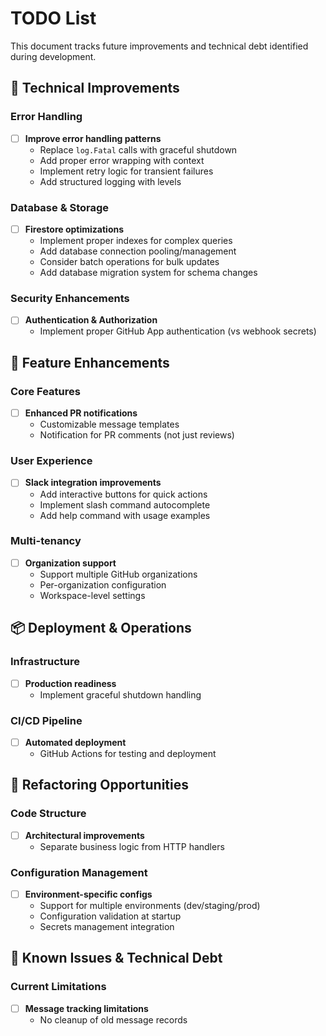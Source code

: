 # TODO List

This document tracks future improvements and technical debt identified during development.

## 🔧 Technical Improvements

### Error Handling

- [ ] **Improve error handling patterns**
  - Replace `log.Fatal` calls with graceful shutdown
  - Add proper error wrapping with context
  - Implement retry logic for transient failures
  - Add structured logging with levels

### Database & Storage

- [ ] **Firestore optimizations**
  - Implement proper indexes for complex queries
  - Add database connection pooling/management
  - Consider batch operations for bulk updates
  - Add database migration system for schema changes

### Security Enhancements

- [ ] **Authentication & Authorization**
  - Implement proper GitHub App authentication (vs webhook secrets)

## 🚀 Feature Enhancements

### Core Features

- [ ] **Enhanced PR notifications**
  - Customizable message templates
  - Notification for PR comments (not just reviews)

### User Experience

- [ ] **Slack integration improvements**
  - Add interactive buttons for quick actions
  - Implement slash command autocomplete
  - Add help command with usage examples

### Multi-tenancy

- [ ] **Organization support**
  - Support multiple GitHub organizations
  - Per-organization configuration
  - Workspace-level settings

## 📦 Deployment & Operations

### Infrastructure

- [ ] **Production readiness**
  - Implement graceful shutdown handling

### CI/CD Pipeline

- [ ] **Automated deployment**
  - GitHub Actions for testing and deployment

## 🔄 Refactoring Opportunities

### Code Structure

- [ ] **Architectural improvements**
  - Separate business logic from HTTP handlers

### Configuration Management

- [ ] **Environment-specific configs**
  - Support for multiple environments (dev/staging/prod)
  - Configuration validation at startup
  - Secrets management integration

## 🐛 Known Issues & Technical Debt

### Current Limitations

- [ ] **Message tracking limitations**
  - No cleanup of old message records
